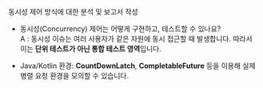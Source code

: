 동시성 제어 방식에 대한 분석 및 보고서 작성

- 동시성(Concurrency) 제어는 어떻게 구현하고, 테스트할 수 있나요?    
A : 동시성 이슈는 여러 사용자가 같은 자원에 동시 접근할 때 발생합니다. 따라서 이는 **단위 테스트가 아닌 통합 테스트 영역**입니다.  
  
- Java/Kotlin 환경: **CountDownLatch**, **CompletableFuture** 등을 이용해 실제 병렬 요청 환경을 모의할 수 있습니다.
